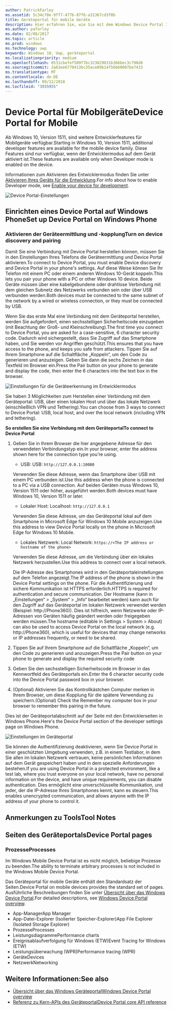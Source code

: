 ```yaml
---
author: PatrickFarley
ms.assetid: 5c34c78e-9ff7-477b-87f6-a31367cd3f8b
title: Geräteportal für mobile Geräte
description: Hier erfahren Sie, wie Sie mit dem Windows Device Portal Ihr mobiles Gerät per Fernzugriff konfigurieren und verwalten können.
ms.author: pafarley
ms.date: 02/08/2017
ms.topic: article
ms.prod: windows
ms.technology: uwp
keywords: Windows 10, Uwp, geräteportal
ms.localizationpriority: medium
ms.openlocfilehash: 0531cbefef509f7bc323829031b366bec3c798d8
ms.sourcegitcommit: 2a63ee6770413bc35ace09b14f56b60007be7433
ms.translationtype: MT
ms.contentlocale: de-DE
ms.lasthandoff: 09/12/2018
ms.locfileid: "3935955"
---
```

# <a name="device-portal-for-mobile"></a><span data-ttu-id="36f0c-104">Device Portal für Mobilgeräte</span><span class="sxs-lookup"><span data-stu-id="36f0c-104">Device Portal for Mobile</span></span>

<span data-ttu-id="36f0c-105">Ab Windows 10, Version 1511, sind weitere Entwicklerfeatures für Mobilgeräte verfügbar.</span><span class="sxs-lookup"><span data-stu-id="36f0c-105">Starting in Windows 10, Version 1511, additional developer features are available for the mobile device family.</span></span> <span data-ttu-id="36f0c-106">Diese Features sind nur verfügbar, wenn der Entwicklermodus auf dem Gerät aktiviert ist.</span><span class="sxs-lookup"><span data-stu-id="36f0c-106">These features are available only when Developer mode is enabled on the device.</span></span>

<span data-ttu-id="36f0c-107">Informationen zum Aktivieren des Entwicklermodus finden Sie unter [Aktivieren Ihres Geräts für die Entwicklung](../get-started/enable-your-device-for-development.md).</span><span class="sxs-lookup"><span data-stu-id="36f0c-107">For info about how to enable Developer mode, see [Enable your device for development](../get-started/enable-your-device-for-development.md).</span></span>

![Device Portal-Einstellungen](images/device-portal/mob-dev-mode-options.png)

## <a name="set-up-device-portal-on-windows-phone"></a><span data-ttu-id="36f0c-109">Einrichten eines Device Portal auf Windows Phone</span><span class="sxs-lookup"><span data-stu-id="36f0c-109">Set up Device Portal on Windows Phone</span></span>

### <a name="turn-on-device-discovery-and-pairing"></a><span data-ttu-id="36f0c-110">Aktivieren der Geräteermittlung und -kopplung</span><span class="sxs-lookup"><span data-stu-id="36f0c-110">Turn on device discovery and pairing</span></span>

<span data-ttu-id="36f0c-111">Damit Sie eine Verbindung mit Device Portal herstellen können, müssen Sie in den Einstellungen Ihres Telefons die Geräteermittlung und Device Portal aktivieren.</span><span class="sxs-lookup"><span data-stu-id="36f0c-111">To connect to Device Portal, you must enable Device discovery and Device Portal in your phone's settings.</span></span> <span data-ttu-id="36f0c-112">Auf diese Weise können Sie Ihr Telefon mit einem PC oder einem anderen Windows 10-Gerät koppeln.</span><span class="sxs-lookup"><span data-stu-id="36f0c-112">This lets you pair your phone with a PC or other Windows 10 device.</span></span> <span data-ttu-id="36f0c-113">Beide Geräte müssen über eine kabelgebundene oder drahtlose Verbindung mit dem gleichen Subnetz des Netzwerks verbunden sein oder über USB verbunden werden.</span><span class="sxs-lookup"><span data-stu-id="36f0c-113">Both devices must be connected to the same subnet of the network by a wired or wireless connection, or they must be connected by USB.</span></span>

<span data-ttu-id="36f0c-114">Wenn Sie das erste Mal eine Verbindung mit dem Geräteportal herstellen, werden Sie aufgefordert, einen sechsstelligen Sicherheitscode einzugeben (mit Beachtung der Groß- und Kleinschreibung).</span><span class="sxs-lookup"><span data-stu-id="36f0c-114">The first time you connect to Device Portal, you are asked for a case-sensitive, 6 character security code.</span></span> <span data-ttu-id="36f0c-115">Dadurch wird sichergestellt, dass Sie Zugriff auf das Smartphone haben, und Sie werden vor Angriffen geschützt.</span><span class="sxs-lookup"><span data-stu-id="36f0c-115">This ensures that you have access to the phone, and keeps you safe from attackers.</span></span> <span data-ttu-id="36f0c-116">Tippen Sie auf Ihrem Smartphone auf die Schaltfläche „Koppeln“, um den Code zu generieren und anzuzeigen. Geben Sie dann die sechs Zeichen in das Textfeld im Browser ein.</span><span class="sxs-lookup"><span data-stu-id="36f0c-116">Press the Pair button on your phone to generate and display the code, then enter the 6 characters into the text box in the browser.</span></span>

![Einstellungen für die Geräteerkennung im Entwicklermodus](images/device-portal/mob-dev-mode-pairing.png)

<span data-ttu-id="36f0c-118">Sie haben 3 Möglichkeiten zum Herstellen einer Verbindung mit dem Geräteportal: USB, über einen lokalen Host und über das lokale Netzwerk (einschließlich VPN und Tethering).</span><span class="sxs-lookup"><span data-stu-id="36f0c-118">You can choose from 3 ways to connect to Device Portal: USB, local host, and over the local network (including VPN and tethering).</span></span>

**<span data-ttu-id="36f0c-119">So erstellen Sie eine Verbindung mit dem Geräteportal</span><span class="sxs-lookup"><span data-stu-id="36f0c-119">To connect to Device Portal</span></span>**

1. <span data-ttu-id="36f0c-120">Geben Sie in Ihrem Browser die hier angegebene Adresse für den verwendeten Verbindungstyp ein.</span><span class="sxs-lookup"><span data-stu-id="36f0c-120">In your browser, enter the address shown here for the connection type you're using.</span></span>

    - <span data-ttu-id="36f0c-121">USB: </span><span class="sxs-lookup"><span data-stu-id="36f0c-121">USB:</span></span> `http://127.0.0.1:10080`

    <span data-ttu-id="36f0c-122">Verwenden Sie diese Adresse, wenn das Smartphone über USB mit einem PC verbunden ist.</span><span class="sxs-lookup"><span data-stu-id="36f0c-122">Use this address when the phone is connected to a PC via a USB connection.</span></span> <span data-ttu-id="36f0c-123">Auf beiden Geräten muss Windows 10, Version 1511 oder höher, ausgeführt werden.</span><span class="sxs-lookup"><span data-stu-id="36f0c-123">Both devices must have Windows 10, Version 1511 or later.</span></span>
    
    - <span data-ttu-id="36f0c-124">Lokaler Host: </span><span class="sxs-lookup"><span data-stu-id="36f0c-124">Localhost:</span></span> `http://127.0.0.1`

    <span data-ttu-id="36f0c-125">Verwenden Sie diese Adresse, um das Geräteportal lokal auf dem Smartphone in Microsoft Edge für Windows 10 Mobile anzuzeigen.</span><span class="sxs-lookup"><span data-stu-id="36f0c-125">Use this address to view Device Portal locally on the phone in Microsoft Edge for Windows 10 Mobile.</span></span>
    
    - <span data-ttu-id="36f0c-126">Lokales Netzwerk: </span><span class="sxs-lookup"><span data-stu-id="36f0c-126">Local Network:</span></span> `https://<The IP address or hostname of the phone>`

    <span data-ttu-id="36f0c-127">Verwenden Sie diese Adresse, um die Verbindung über ein lokales Netzwerk herzustellen.</span><span class="sxs-lookup"><span data-stu-id="36f0c-127">Use this address to connect over a local network.</span></span>

    <span data-ttu-id="36f0c-128">Die IP-Adresse des Smartphones wird in den Geräteportaleinstellungen auf dem Telefon angezeigt.</span><span class="sxs-lookup"><span data-stu-id="36f0c-128">The IP address of the phone is shown in the Device Portal settings on the phone.</span></span> <span data-ttu-id="36f0c-129">Für die Authentifizierung und sichere Kommunikation ist HTTPS erforderlich.</span><span class="sxs-lookup"><span data-stu-id="36f0c-129">HTTPS is required for authentication and secure communication.</span></span> <span data-ttu-id="36f0c-130">Der Hostname (kann in „Einstellungen“ > „System“ > „Info“ bearbeitet werden) kann auch für den Zugriff auf das Geräteportal im lokalen Netzwerk verwendet werden (Beispiel: http://Phone360)). Dies ist hilfreich, wenn Netzwerke oder IP-Adressen von Geräten häufig geändert werden oder freigegeben werden müssen.</span><span class="sxs-lookup"><span data-stu-id="36f0c-130">The hostname (editable in Settings > System > About) can also be used to access Device Portal on the local network (e.g. http://Phone360), which is useful for devices that may change networks or IP addresses frequently, or need to be shared.</span></span> 

2. <span data-ttu-id="36f0c-131">Tippen Sie auf Ihrem Smartphone auf die Schaltfläche „Koppeln“, um den Code zu generieren und anzuzeigen.</span><span class="sxs-lookup"><span data-stu-id="36f0c-131">Press the Pair button on your phone to generate and display the required security code</span></span>

3. <span data-ttu-id="36f0c-132">Geben Sie den sechsstelligen Sicherheitscode im Browser in das Kennwortfeld des Geräteportals ein.</span><span class="sxs-lookup"><span data-stu-id="36f0c-132">Enter the 6 character security code into the Device Portal password box in your browser.</span></span>

4. <span data-ttu-id="36f0c-133">(Optional) Aktivieren Sie das Kontrollkästchen Computer merken in Ihrem Browser, um diese Kopplung für die spätere Verwendung zu speichern.</span><span class="sxs-lookup"><span data-stu-id="36f0c-133">(Optional) Check the Remember my computer box in your browser to remember this pairing in the future.</span></span>

<span data-ttu-id="36f0c-134">Dies ist der Geräteportalabschnitt auf der Seite mit den Entwicklerseiten in Windows Phone.</span><span class="sxs-lookup"><span data-stu-id="36f0c-134">Here's the Device Portal section of the developer settings page on Windows Phone.</span></span>

![Einstellungen im Geräteportal](images/device-portal/mob-dev-mode-portal.png)

<span data-ttu-id="36f0c-136">Sie können die Authentifizierung deaktivieren, wenn Sie Device Portal in einer geschützten Umgebung verwenden, z.B. in einem Testlabor, in dem Sie allen im lokalen Netzwerk vertrauen, keine persönlichen Informationen auf dem Gerät gespeichert haben und in dem spezielle Anforderungen bestehen.</span><span class="sxs-lookup"><span data-stu-id="36f0c-136">If you are using Device Portal in a protected environment, like a test lab, where you trust everyone on your local network, have no personal information on the device, and have unique requirements, you can disable authentication.</span></span> <span data-ttu-id="36f0c-137">Dies ermöglicht eine unverschlüsselte Kommunikation, und jeder, der die IP-Adresse Ihres Smartphones kennt, kann es steuern.</span><span class="sxs-lookup"><span data-stu-id="36f0c-137">This enables unencrypted communication, and allows anyone with the IP address of your phone to control it.</span></span>

## <a name="tool-notes"></a><span data-ttu-id="36f0c-138">Anmerkungen zu Tools</span><span class="sxs-lookup"><span data-stu-id="36f0c-138">Tool Notes</span></span>

## <a name="device-portal-pages"></a><span data-ttu-id="36f0c-139">Seiten des Geräteportals</span><span class="sxs-lookup"><span data-stu-id="36f0c-139">Device Portal pages</span></span>
### <a name="processes"></a><span data-ttu-id="36f0c-140">Prozesse</span><span class="sxs-lookup"><span data-stu-id="36f0c-140">Processes</span></span>

<span data-ttu-id="36f0c-141">Im Windows Mobile Device Portal ist es nicht möglich, beliebige Prozesse zu beenden.</span><span class="sxs-lookup"><span data-stu-id="36f0c-141">The ability to terminate arbitrary processes is not included in the Windows Mobile Device Portal.</span></span> 

<span data-ttu-id="36f0c-142">Das Geräteportal für mobile Geräte enthält den Standardsatz der Seiten.</span><span class="sxs-lookup"><span data-stu-id="36f0c-142">Device Portal on mobile devices provides the standard set of pages.</span></span> <span data-ttu-id="36f0c-143">Ausführliche Beschreibungen finden Sie unter [Übersicht über das Windows Device Portal](device-portal.md).</span><span class="sxs-lookup"><span data-stu-id="36f0c-143">For detailed descriptions, see [Windows Device Portal overview](device-portal.md).</span></span>

- <span data-ttu-id="36f0c-144">App-Manager</span><span class="sxs-lookup"><span data-stu-id="36f0c-144">App Manager</span></span>
- <span data-ttu-id="36f0c-145">App-Datei-Explorer (Isolierter Speicher-Explorer)</span><span class="sxs-lookup"><span data-stu-id="36f0c-145">App File Explorer (Isolated Storage Explorer)</span></span>
- <span data-ttu-id="36f0c-146">Prozesse</span><span class="sxs-lookup"><span data-stu-id="36f0c-146">Processes</span></span>
- <span data-ttu-id="36f0c-147">Leistungsdiagramme</span><span class="sxs-lookup"><span data-stu-id="36f0c-147">Performance charts</span></span>
- <span data-ttu-id="36f0c-148">Ereignisablaufverfolgung für Windows (ETW)</span><span class="sxs-lookup"><span data-stu-id="36f0c-148">Event Tracing for Windows (ETW)</span></span>
- <span data-ttu-id="36f0c-149">Leistungsüberwachung (WPR)</span><span class="sxs-lookup"><span data-stu-id="36f0c-149">Performance tracing (WPR)</span></span> 
- <span data-ttu-id="36f0c-150">Geräte</span><span class="sxs-lookup"><span data-stu-id="36f0c-150">Devices</span></span>
- <span data-ttu-id="36f0c-151">Netzwerk</span><span class="sxs-lookup"><span data-stu-id="36f0c-151">Networking</span></span>

## <a name="see-also"></a><span data-ttu-id="36f0c-152">Weitere Informationen:</span><span class="sxs-lookup"><span data-stu-id="36f0c-152">See also</span></span>

* [<span data-ttu-id="36f0c-153">Übersicht über das Windows Geräteportal</span><span class="sxs-lookup"><span data-stu-id="36f0c-153">Windows Device Portal overview</span></span>](device-portal.md)
* [<span data-ttu-id="36f0c-154">Referenz zu Kern-APIs des Geräteportal</span><span class="sxs-lookup"><span data-stu-id="36f0c-154">Device Portal core API reference</span></span>](https://docs.microsoft.com/windows/uwp/debug-test-perf/device-portal-api-core)